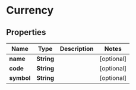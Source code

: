 # Currency

## Properties
Name | Type | Description | Notes
------------ | ------------- | ------------- | -------------
**name** | **String** |  |  [optional]
**code** | **String** |  |  [optional]
**symbol** | **String** |  |  [optional]
